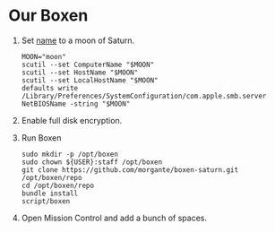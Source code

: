 # Our Boxen

1. Set [name](http://en.wikipedia.org/wiki/Moons_of_Saturn#Tables_of_moons) to a moon of Saturn.

    ```
    MOON="moon"
    scutil --set ComputerName "$MOON"
    scutil --set HostName "$MOON"
    scutil --set LocalHostName "$MOON"
    defaults write /Library/Preferences/SystemConfiguration/com.apple.smb.server NetBIOSName -string "$MOON"
    ```

2. Enable full disk encryption.
3. Run Boxen

    ```
    sudo mkdir -p /opt/boxen
    sudo chown ${USER}:staff /opt/boxen
    git clone https://github.com/morgante/boxen-saturn.git /opt/boxen/repo
    cd /opt/boxen/repo
    bundle install
    script/boxen
    ```
4. Open Mission Control and add a bunch of spaces.
